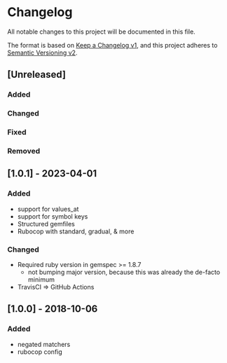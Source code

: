 # Changelog
All notable changes to this project will be documented in this file.

The format is based on [Keep a Changelog v1](https://keepachangelog.com/en/1.0.0/),
and this project adheres to [Semantic Versioning v2](https://semver.org/spec/v2.0.0.html).

## [Unreleased]
### Added
### Changed
### Fixed
### Removed

## [1.0.1] - 2023-04-01
### Added
- support for values_at
- support for symbol keys
- Structured gemfiles
- Rubocop with standard, gradual, & more
### Changed
- Required ruby version in gemspec >= 1.8.7
  - not bumping major version, because this was already the de-facto minimum
- TravisCI => GitHub Actions

## [1.0.0] - 2018-10-06
### Added
- negated matchers
- rubocop config
